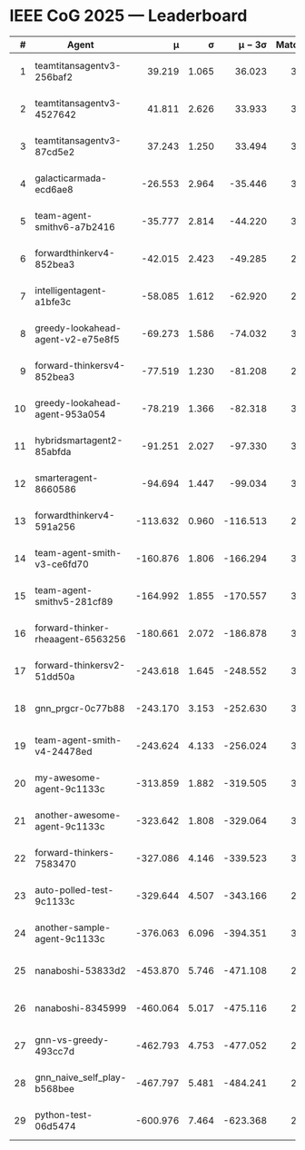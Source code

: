 # IEEE CoG 2025 — Leaderboard

| # | Agent | μ | σ | μ − 3σ | Matches | Updated |
|---:|---|---:|---:|---:|---:|---|
| 1 | teamtitansagentv3-256baf2 | 39.219 | 1.065 | 36.023 | 3592 | 2025-08-18 14:36 |
| 2 | teamtitansagentv3-4527642 | 41.811 | 2.626 | 33.933 | 3700 | 2025-08-18 14:36 |
| 3 | teamtitansagentv3-87cd5e2 | 37.243 | 1.250 | 33.494 | 3312 | 2025-08-18 14:36 |
| 4 | galacticarmada-ecd6ae8 | -26.553 | 2.964 | -35.446 | 3540 | 2025-08-18 14:36 |
| 5 | team-agent-smithv6-a7b2416 | -35.777 | 2.814 | -44.220 | 3380 | 2025-08-18 14:36 |
| 6 | forwardthinkerv4-852bea3 | -42.015 | 2.423 | -49.285 | 2792 | 2025-08-18 14:36 |
| 7 | intelligentagent-a1bfe3c | -58.085 | 1.612 | -62.920 | 2726 | 2025-08-18 14:36 |
| 8 | greedy-lookahead-agent-v2-e75e8f5 | -69.273 | 1.586 | -74.032 | 3456 | 2025-08-18 14:36 |
| 9 | forward-thinkersv4-852bea3 | -77.519 | 1.230 | -81.208 | 2843 | 2025-08-18 14:36 |
| 10 | greedy-lookahead-agent-953a054 | -78.219 | 1.366 | -82.318 | 3356 | 2025-08-18 14:36 |
| 11 | hybridsmartagent2-85abfda | -91.251 | 2.027 | -97.330 | 3395 | 2025-08-18 14:36 |
| 12 | smarteragent-8660586 | -94.694 | 1.447 | -99.034 | 3075 | 2025-08-18 14:36 |
| 13 | forwardthinkerv4-591a256 | -113.632 | 0.960 | -116.513 | 2983 | 2025-08-18 14:36 |
| 14 | team-agent-smith-v3-ce6fd70 | -160.876 | 1.806 | -166.294 | 3772 | 2025-08-18 14:36 |
| 15 | team-agent-smithv5-281cf89 | -164.992 | 1.855 | -170.557 | 3500 | 2025-08-18 14:36 |
| 16 | forward-thinker-rheaagent-6563256 | -180.661 | 2.072 | -186.878 | 3122 | 2025-08-18 14:36 |
| 17 | forward-thinkersv2-51dd50a | -243.618 | 1.645 | -248.552 | 3402 | 2025-08-18 14:36 |
| 18 | gnn_prgcr-0c77b88 | -243.170 | 3.153 | -252.630 | 3410 | 2025-08-18 14:36 |
| 19 | team-agent-smith-v4-24478ed | -243.624 | 4.133 | -256.024 | 3732 | 2025-08-18 14:36 |
| 20 | my-awesome-agent-9c1133c | -313.859 | 1.882 | -319.505 | 3620 | 2025-08-18 14:36 |
| 21 | another-awesome-agent-9c1133c | -323.642 | 1.808 | -329.064 | 3740 | 2025-08-18 14:36 |
| 22 | forward-thinkers-7583470 | -327.086 | 4.146 | -339.523 | 3040 | 2025-08-18 14:36 |
| 23 | auto-polled-test-9c1133c | -329.644 | 4.507 | -343.166 | 2740 | 2025-08-18 14:36 |
| 24 | another-sample-agent-9c1133c | -376.063 | 6.096 | -394.351 | 3200 | 2025-08-18 14:36 |
| 25 | nanaboshi-53833d2 | -453.870 | 5.746 | -471.108 | 2700 | 2025-08-18 14:36 |
| 26 | nanaboshi-8345999 | -460.064 | 5.017 | -475.116 | 2960 | 2025-08-18 14:36 |
| 27 | gnn-vs-greedy-493cc7d | -462.793 | 4.753 | -477.052 | 2820 | 2025-08-18 14:36 |
| 28 | gnn_naive_self_play-b568bee | -467.797 | 5.481 | -484.241 | 2920 | 2025-08-18 14:36 |
| 29 | python-test-06d5474 | -600.976 | 7.464 | -623.368 | 2710 | 2025-08-18 14:36 |
